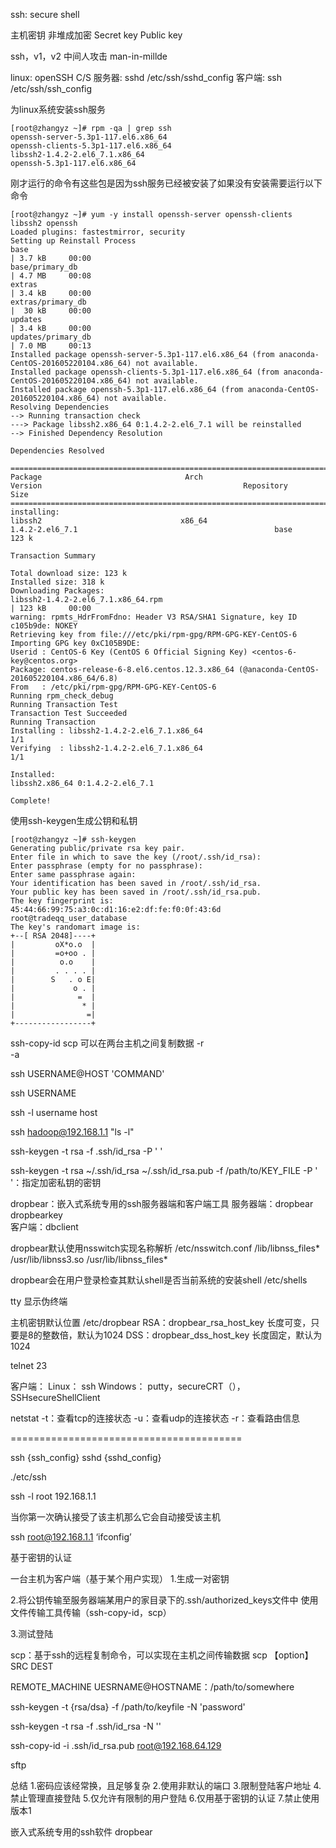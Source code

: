 ssh: secure shell

主机密钥
非堆成加密
Secret key
Public key



ssh，v1，v2
中间人攻击
man-in-millde

linux: openSSH C/S 
服务器: sshd	/etc/ssh/sshd_config
客户端: ssh		/etc/ssh/ssh_config

为linux系统安装ssh服务
```shell
[root@zhangyz ~]# rpm -qa | grep ssh
openssh-server-5.3p1-117.el6.x86_64
openssh-clients-5.3p1-117.el6.x86_64
libssh2-1.4.2-2.el6_7.1.x86_64
openssh-5.3p1-117.el6.x86_64
```

刚才运行的命令有这些包是因为ssh服务已经被安装了如果没有安装需要运行以下命令
```shell
[root@zhangyz ~]# yum -y install openssh-server openssh-clients libssh2 openssh
Loaded plugins: fastestmirror, security
Setting up Reinstall Process
base                                                                                                                                                                                         | 3.7 kB     00:00     
base/primary_db                                                                                                                                                                              | 4.7 MB     00:08     
extras                                                                                                                                                                                       | 3.4 kB     00:00     
extras/primary_db                                                                                                                                                                            |  30 kB     00:00     
updates                                                                                                                                                                                      | 3.4 kB     00:00     
updates/primary_db                                                                                                                                                                           | 7.0 MB     00:13     
Installed package openssh-server-5.3p1-117.el6.x86_64 (from anaconda-CentOS-201605220104.x86_64) not available.
Installed package openssh-clients-5.3p1-117.el6.x86_64 (from anaconda-CentOS-201605220104.x86_64) not available.
Installed package openssh-5.3p1-117.el6.x86_64 (from anaconda-CentOS-201605220104.x86_64) not available.
Resolving Dependencies
--> Running transaction check
---> Package libssh2.x86_64 0:1.4.2-2.el6_7.1 will be reinstalled
--> Finished Dependency Resolution

Dependencies Resolved

==========================================================================================================================================================================================
Package                                Arch                                       Version                                             Repository                                      Size
==========================================================================================================================================================================================
installing:
libssh2                               x86_64                                  1.4.2-2.el6_7.1                                            base                                         123 k

Transaction Summary

Total download size: 123 k
Installed size: 318 k
Downloading Packages:
libssh2-1.4.2-2.el6_7.1.x86_64.rpm                                                                                                                                                           | 123 kB     00:00     
warning: rpmts_HdrFromFdno: Header V3 RSA/SHA1 Signature, key ID c105b9de: NOKEY
Retrieving key from file:///etc/pki/rpm-gpg/RPM-GPG-KEY-CentOS-6
Importing GPG key 0xC105B9DE:
Userid : CentOS-6 Key (CentOS 6 Official Signing Key) <centos-6-key@centos.org>
Package: centos-release-6-8.el6.centos.12.3.x86_64 (@anaconda-CentOS-201605220104.x86_64/6.8)
From   : /etc/pki/rpm-gpg/RPM-GPG-KEY-CentOS-6
Running rpm_check_debug
Running Transaction Test
Transaction Test Succeeded
Running Transaction
Installing : libssh2-1.4.2-2.el6_7.1.x86_64                                                                                                                                                                   1/1 
Verifying  : libssh2-1.4.2-2.el6_7.1.x86_64                                                                                                                                                                   1/1 

Installed:
libssh2.x86_64 0:1.4.2-2.el6_7.1                                                                                                                                                                                  

Complete!
```


使用ssh-keygen生成公钥和私钥
```shell
[root@zhangyz ~]# ssh-keygen 
Generating public/private rsa key pair.
Enter file in which to save the key (/root/.ssh/id_rsa): 
Enter passphrase (empty for no passphrase): 
Enter same passphrase again: 
Your identification has been saved in /root/.ssh/id_rsa.
Your public key has been saved in /root/.ssh/id_rsa.pub.
The key fingerprint is:
45:44:66:99:75:a3:0c:d1:16:e2:df:fe:f0:0f:43:6d root@tradeqq_user_database
The key's randomart image is:
+--[ RSA 2048]----+
|         oX*o.o  |
|         =o+oo . |
|          o.o    |
|         . . . . |
|        S   . o E|
|             o . |
|              =  |
|               * |
|                =|
+-----------------+
```

ssh-copy-id
scp                 可以在两台主机之间复制数据
-r  
-a

ssh USERNAME@HOST 'COMMAND'




ssh  USERNAME

ssh -l username host             


ssh hadoop@192.168.1.1 "ls -l"




ssh-keygen -t rsa -f .ssh/id_rsa -P ' '          


ssh-keygen
-t rsa
~/.ssh/id_rsa
~/.ssh/id_rsa.pub
-f /path/to/KEY_FILE
-P ' '：指定加密私钥的密钥


dropbear：嵌入式系统专用的ssh服务器端和客户端工具
服务器端：dropbear
dropbearkey   
客户端：dbclient


dropbear默认使用nsswitch实现名称解析
/etc/nsswitch.conf
/lib/libnss_files*
/usr/lib/libnss3.so
/usr/lib/libnss_files*


dropbear会在用户登录检查其默认shell是否当前系统的安装shell
/etc/shells

tty             显示伪终端


主机密钥默认位置
/etc/dropbear
RSA：dropbear_rsa_host_key
长度可变，只要是8的整数倍，默认为1024
DSS：dropbear_dss_host_key
长度固定，默认为1024






telnet      23

客户端：
Linux： ssh
Windows： putty，secureCRT（），SSHsecureShellClient




netstat
-t：查看tcp的连接状态
-u：查看udp的连接状态
-r：查看路由信息


========================================        

ssh  {ssh_config}
sshd    {sshd_config}

./etc/ssh



ssh -l root 192.168.1.1

当你第一次确认接受了该主机那么它会自动接受该主机

ssh root@192.168.1.1 ‘ifconfig’


基于密钥的认证

一台主机为客户端（基于某个用户实现）
1.生成一对密钥

2.将公钥传输至服务器端某用户的家目录下的.ssh/authorized_keys文件中
使用文件传输工具传输（ssh-copy-id，scp）

3.测试登陆



scp：基于ssh的远程复制命令，可以实现在主机之间传输数据
scp  【option】   SRC  DEST

REMOTE_MACHINE
UESRNAME@HOSTNAME：/path/to/somewhere



ssh-keygen
-t      {rsa/dsa}
-f      /path/to/keyfile
-N      'password'


ssh-keygen -t rsa -f .ssh/id_rsa -N ''       


ssh-copy-id -i .ssh/id_rsa.pub root@192.168.64.129



sftp


总结
1.密码应该经常换，且足够复杂
2.使用非默认的端口
3.限制登陆客户地址
4.禁止管理直接登陆
5.仅允许有限制的用户登陆
6.仅用基于密钥的认证
7.禁止使用版本1


嵌入式系统专用的ssh软件  dropbear




